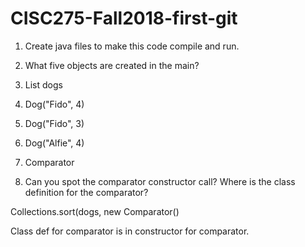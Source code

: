 # CISC275-Fall2018-first-git
1. Create java files to make this code compile and run.


2. What five objects are created in the main?

1. List<dog> dogs
2. Dog("Fido", 4)
3. Dog("Fido", 3)
4. Dog("Alfie", 4)
5. Comparator<Animal>

3. Can you spot the comparator constructor call? Where is the class definition for the comparator?

Collections.sort(dogs, new Comparator<Animal>()

Class def for comparator is in constructor for comparator.
